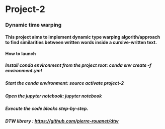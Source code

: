 # Project-2

### Dynamic time warping 

#### This project aims to implement dynamic type warping algorith/approach to find similarities between written words inside a cursive-written text. 



#### How to launch
##### Install conda environment from the project root: conda env create -f environment.yml
##### Start the conda environment: source activate project-2
##### Open the jupyter notebook: jupyter notebook
##### Execute the code blocks step-by-step. 

##### DTW library : https://github.com/pierre-rouanet/dtw
